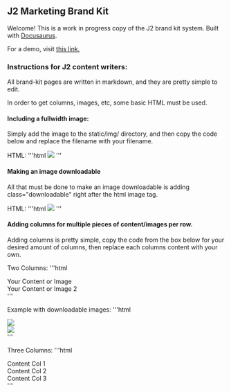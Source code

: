 ## J2 Marketing Brand Kit
Welcome! This is a work in progress copy of the J2 brand kit system. Built with <a href="https://docusaurus.io/">Docusaurus</a>.

For a demo, visit <a href="https://kind-noyce-85f720.netlify.com/">this link.</a>

### Instructions for J2 content writers:

All brand-kit pages are written in markdown, and they are pretty simple to edit. 

In order to get columns, images, etc, some basic HTML must be used. 

#### Including a fullwidth image:

Simply add the image to the static/img/ directory, and then copy the code below and replace the filename with your filename. 

HTML:
'''html
<img src="../img/yourpicnamehere.jpg">
'''


#### Making an image downloadable

All that must be done to make an image downloadable is adding class="downloadable" right after the html image tag.

HTML:
'''html
<img class="downloadable" src="../img/yourpicnamehere.jpg">
'''


#### Adding columns for multiple pieces of content/images per row.

Adding columns is pretty simple, copy the code from the box below for your desired amount of columns, then replace each columns content with your own.

Two Columns:
'''html
<div class="halfWidth">Your Content or Image</div><div class="halfWidth">Your Content or Image 2</div>
'''

Example with downloadable images:
'''html
<div class="halfWidth"><img class="downloadable" src="../img/WhatWeDo.png"></div><div class="halfWidth"><img class="downloadable" src="../img/WhatWeDo.png"></div>
'''

Three Columns:
'''html
<div class="thirdWidth">Content Col 1</div><div class="thirdWidth">Content Col 2</div><div class="thirdWidth">Content Col 3</div>
'''